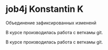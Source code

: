 # job4j Konstantin K

Объединение зафиксированных измененй

В курсе производилась работа с веткамы git.

В курсе производилась работа с веткамы git.